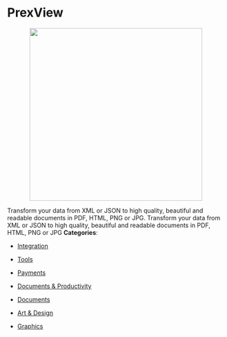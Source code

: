 # PrexView

<p align="center">
    <img width="400" src="https://raw.githubusercontent.com/awesome-apis/awesome-apis/apis/prexview/logo_256x256.png" />
</p>


Transform your data from XML or JSON to high quality, beautiful and readable documents in PDF, HTML, PNG or JPG. Transform your data from XML or JSON to high quality, beautiful and readable documents in PDF, HTML, PNG or JPG
**Categories**:

- [Integration](https://github/awesome-apis/awesome-apis#integration)

- [Tools](https://github/awesome-apis/awesome-apis#tools)

- [Payments](https://github/awesome-apis/awesome-apis#payments)

- [Documents & Productivity](https://github/awesome-apis/awesome-apis#documents-and-productivity)

- [Documents](https://github/awesome-apis/awesome-apis#documents)

- [Art & Design](https://github/awesome-apis/awesome-apis#art-and-design)

- [Graphics](https://github/awesome-apis/awesome-apis#graphics)



